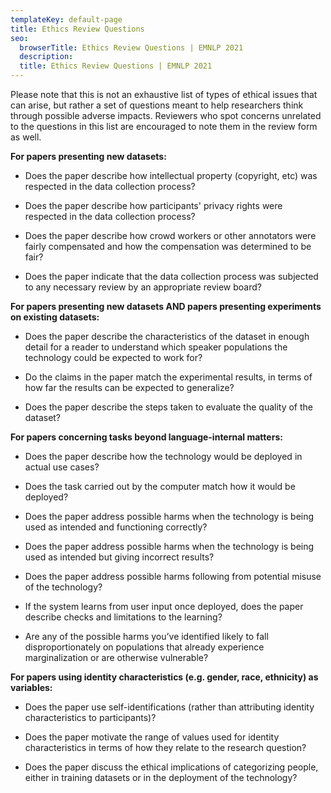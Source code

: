 ```yaml
---
templateKey: default-page
title: Ethics Review Questions
seo:
  browserTitle: Ethics Review Questions | EMNLP 2021
  description: 
  title: Ethics Review Questions | EMNLP 2021
---
```


Please note that this is not an exhaustive list of types of ethical issues that can arise, but rather a set of questions meant to help researchers think through possible adverse impacts. Reviewers who spot concerns unrelated to the questions in this list are encouraged to note them in the review form as well.

**For papers presenting new datasets:**

*   Does the paper describe how intellectual property (copyright, etc) was respected in the data collection process?

*   Does the paper describe how participants' privacy rights were respected in the data collection process?

*   Does the paper describe how crowd workers or other annotators were fairly compensated and how the compensation was determined to be fair?

*   Does the paper indicate that the data collection process was subjected to any necessary review by an appropriate review board?    

**For papers presenting new datasets AND papers presenting experiments on existing datasets:**

*   Does the paper describe the characteristics of the dataset in enough detail for a reader to understand which speaker populations the technology could be expected to work for? 

*   Do the claims in the paper match the experimental results, in terms of how far the results can be expected to generalize?

*   Does the paper describe the steps taken to evaluate the quality of the dataset? 

**For papers concerning tasks beyond language-internal matters:**

*   Does the paper describe how the technology would be deployed in actual use cases?

*   Does the task carried out by the computer match how it would be deployed? 

*   Does the paper address possible harms when the technology is being used as intended and functioning correctly?

*   Does the paper address possible harms when the technology is being used as intended but giving incorrect results?

*   Does the paper address possible harms following from potential misuse of the technology?

*   If the system learns from user input once deployed, does the paper describe checks and limitations to the learning? 

*   Are any of the possible harms you’ve identified likely to fall disproportionately on populations that already experience marginalization or are otherwise vulnerable?

**For papers using identity characteristics (e.g. gender, race, ethnicity) as variables:**

*   Does the paper use self-identifications (rather than attributing identity characteristics to participants)?

*   Does the paper motivate the range of values used for identity characteristics in terms of how they relate to the research question?

*   Does the paper discuss the ethical implications of categorizing people, either in training datasets or in the deployment of the technology?
